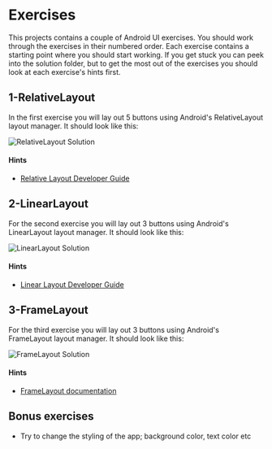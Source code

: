 # Exercises

This projects contains a couple of Android UI exercises. You should work through the exercises in their numbered order. Each exercise contains a starting point where you should start working. If you get stuck you can peek into the solution folder, but to get the most out of the exercises you should look at each exercise's hints first.

## 1-RelativeLayout

In the first exercise you will lay out 5 buttons using Android's RelativeLayout layout manager. It should look like this:

![RelativeLayout Solution](https://raw.github.com/alfthomas/android-workshop/master/1-RelativeLayout/solution-screenshot.png)

#### Hints

* [Relative Layout Developer Guide](http://developer.android.com/guide/topics/ui/layout/relative.html)

## 2-LinearLayout

For the second exercise you will lay out 3 buttons using Android's LinearLayout layout manager. It should look like this:

![LinearLayout Solution](https://raw.github.com/alfthomas/android-workshop/master/2-LinearLayout/solution-screenshot.png)

#### Hints

* [Linear Layout Developer Guide](http://developer.android.com/guide/topics/ui/layout/linear.html)

## 3-FrameLayout

For the third exercise you will lay out 3 buttons using Android's FrameLayout layout manager. It should look like this:

![FrameLayout Solution](https://raw.github.com/alfthomas/android-workshop/master/3-FrameLayout/solution-screenshot.png)

#### Hints

* [FrameLayout documentation](http://developer.android.com/reference/android/widget/FrameLayout.html)

## Bonus exercises

* Try to change the styling of the app; background color, text color etc
